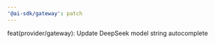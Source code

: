 ```yaml
---
'@ai-sdk/gateway': patch
---
```


feat(provider/gateway): Update DeepSeek model string autocomplete
